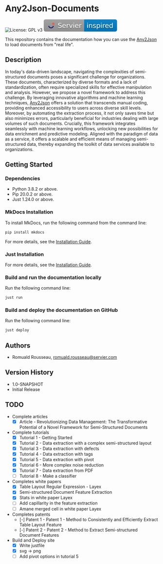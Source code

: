 # Any2Json-Documents

![License: GPL v3](https://img.shields.io/badge/License-GPLv3-blue.svg)
![Servier Inspired](https://raw.githubusercontent.com/RomualdRousseau/ServierHub/main/badges/inspired.svg)

This repository contains the documentation how you can use the [Any2Json](https://github.com/RomualdRousseau/Any2Json)
to load documents from "real life".

## Description

In today's data-driven landscape, navigating the complexities of semi-structured documents poses a significant challenge
for organizations. These documents, characterized by diverse formats and a lack of standardization, often require
specialized skills for effective manipulation and analysis. However, we propose a novel framework to address this
challenge. By leveraging innovative algorithms and machine learning techniques, [Any2Json](https://github.com/RomualdRousseau/Any2Json)
offers a solution that transcends manual coding, providing enhanced accessibility to users across diverse skill levels.
Moreover, by automating the extraction process, it not only saves time but also minimizes errors, particularly beneficial
for industries dealing with large volumes of such documents. Crucially, this framework integrates seamlessly with machine
learning workflows, unlocking new possibilities for data enrichment and predictive modeling. Aligned with the paradigm of
data as a service, it offers a scalable and efficient means of managing semi-structured data, thereby expanding the toolkit
of data services available to organizations.

## Getting Started

### Dependencies

* Python 3.8.2 or above.
* Pip 20.0.2 or above.
* Just 1.24.0 or above.

### MkDocs Installation

To install MkDocs, run the following command from the command line:

```bash
pip install mkdocs
```

For more details, see the [Installation Guide](https://www.mkdocs.org/user-guide/installation/).

### Just Installation

For more details, see the [Installation Guide](https://github.com/casey/just).

### Build and run the documentation locally

Run the following command line:

```bash
just run
```

### Build and deploy the documentation on GitHub

Run the following command line:

```bash
just deploy
```

## Authors

* Romuald Rousseau, romuald.rousseau@servier.com

## Version History

* 1.0-SNAPSHOT
* Initial Release

## TODO

* Complete articles
  * [x] Article - Revolutionizing Data Management: The Transformative Potential of a Novel Framework for Semi-Structured Documents
* Complete tutorials
  * [x] Tutorial 1 - Getting Started
  * [x] Tutorial 2 - Data extraction with a complex semi-structured layout
  * [x] Tutorial 3 - Data extraction with defects
  * [x] Tutorial 4 - Data extraction with tags
  * [x] Tutorial 5 - Data extraction with pivot
  * [x] Tutorial 6 - More complex noise reduction
  * [x] Tutorial 7 - Data extraction from PDF
  * [ ] Tutorial 8 - Make a classifier
* Completes white papers
  * [x] Table Layout Regular Expression - Layex
  * [x] Semi-structured Document Feature Extraction
  * [x] Stats in white paper Layex
  * [ ] Add capillarity in the feature extraction
  * [ ] Amane merged cell in white paper Layex
* Completes patents
  * [-] Patent 1 - Patent 1 - Method to Consistently and Efficiently Extract Table Layout Feature
  * [-] Patent 2 - Patent 2 - Method to Extract Semi-structured Document Features
* Build and Deploy site
  * [x] Write justfile
  * [x] svg -> png
  * [ ] Add pivot options in tutorial 5